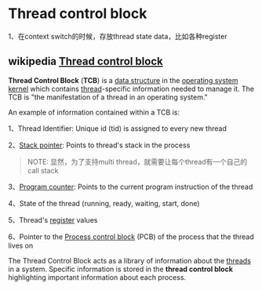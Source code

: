 # Thread control block

1、在context switch的时候，存放thread state data，比如各种register

## wikipedia [Thread control block](https://en.wikipedia.org/wiki/Thread_control_block)

**Thread Control Block** (**TCB**) is a [data structure](https://en.wikipedia.org/wiki/Data_structure) in the [operating system kernel](https://en.wikipedia.org/wiki/Operating_system_kernel) which contains [thread](https://en.wikipedia.org/wiki/Thread_(computing))-specific information needed to manage it. The TCB is "the manifestation of a thread in an operating system."

An example of information contained within a TCB is:

1、Thread Identifier: Unique id (tid) is assigned to every new thread

2、[Stack pointer](https://en.wikipedia.org/wiki/Stack_pointer): Points to thread's stack in the process

> NOTE: 显然，为了支持multi thread，就需要让每个thread有一个自己的call stack

3、[Program counter](https://en.wikipedia.org/wiki/Program_counter): Points to the current program instruction of the thread

4、State of the thread (running, ready, waiting, start, done)

5、Thread's [register](https://en.wikipedia.org/wiki/Processor_register) values

6、Pointer to the [Process control block](https://en.wikipedia.org/wiki/Process_control_block) (PCB) of the process that the thread lives on

The Thread Control Block acts as a library of information about the [threads](https://en.wikipedia.org/wiki/Thread_(computing)) in a system. Specific information is stored in the **thread control block** highlighting important information about each process.

